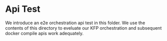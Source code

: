 # Api Test

We introduce an e2e orchestration api test in this folder.
We use the contents of this directory to eveluate our KFP orchestration and subsequent docker compile apis work adequately.
